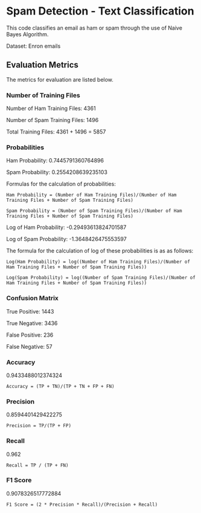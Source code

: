 # Spam Detection -  Text Classification

This code classifies an email as ham or spam through the use of Naive Bayes Algorithm.

Dataset:  Enron emails


## Evaluation Metrics

The metrics for evaluation are listed below.


### Number of Training Files

Number of Ham Training Files: 4361

Number of Spam Training Files: 1496

Total Training Files: 4361 + 1496 = 5857


### Probabilities

Ham Probability: 0.7445791360764896

Spam Probability: 0.2554208639235103

Formulas for the calculation of probabilities:

```
Ham Probability = (Number of Ham Training Files)/(Number of Ham Training Files + Number of Spam Training Files)
```


```
Spam Probability = (Number of Spam Training Files)/(Number of Ham Training Files + Number of Spam Training Files)
```


Log of Ham Probability: -0.29493613824701587

Log of Spam Probability: -1.3648426475553597

The formula for the calculation of log of these probabilities is as as follows:

```
Log(Ham Probability) = log((Number of Ham Training Files)/(Number of Ham Training Files + Number of Spam Training Files))
```


```
Log(Spam Probability) = log((Number of Spam Training Files)/(Number of Ham Training Files + Number of Spam Training Files))
```


### Confusion Matrix

True Positive: 1443

True Negative: 3436

False Positive: 236

False Negative: 57


### Accuracy

0.9433488012374324

```
Accuracy = (TP + TN)/(TP + TN + FP + FN)
```


### Precision

0.8594401429422275

```
Precision = TP/(TP + FP)
```


### Recall

0.962 

```
Recall = TP / (TP + FN)
```


### F1 Score

0.9078326517772884

```
F1 Score = (2 * Precision * Recall)/(Precision + Recall)
```
